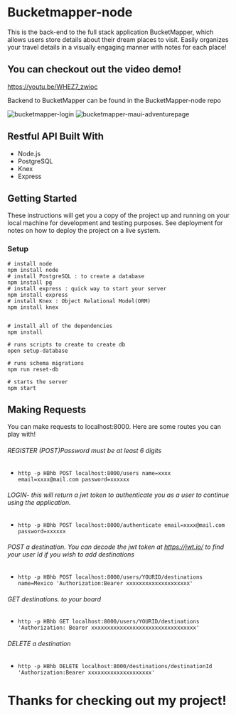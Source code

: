# Bucketmapper-node
This is the back-end to the full stack application BucketMapper, which allows users store details about their dream places to visit. Easily organizes your travel details in a visually engaging manner with notes for each place!

## You can checkout out the video demo!
https://youtu.be/WHEZ7_zwioc


Backend to BucketMapper can be found in the BucketMapper-node repo


![bucketmapper-login](https://user-images.githubusercontent.com/24365319/35661142-0bccd0e2-06c5-11e8-8f0f-5746618b2f6a.png)
![bucketmapper-maui-adventurepage](https://user-images.githubusercontent.com/24365319/35661138-08408752-06c5-11e8-9d05-c8efa5b21b26.png)


## Restful API Built With

* Node.js
* PostgreSQL
* Knex
* Express

## Getting Started 

These instructions will get you a copy of the project up and running on your local machine for development and testing purposes. See deployment for notes on how to deploy the project on a live system.


### Setup
```
# install node
npm install node
# install PostgreSQL : to create a database
npm install pg
# install express : quick way to start your server
npm install express
# install Knex : Object Relational Model(ORM)
npm install knex


# install all of the dependencies
npm install
 
# runs scripts to create to create db
open setup-database

# runs schema migrations
npm run reset-db

# starts the server
npm start

``` 

## Making Requests
You can make requests to localhost:8000.
Here are some routes you can play with!
###### REGISTER (POST)Password must be at least 6 digits
- `http -p HBhb POST localhost:8000/users name=xxxx email=xxxx@mail.com password=xxxxxx`
###### LOGIN- this will return a jwt token to authenticate you as a user to continue using the application. 
- `http -p HBhb POST localhost:8000/authenticate email=xxxx@mail.com password=xxxxxx`
###### POST a destination. You can decode the jwt token at https://jwt.io/ to find your user Id if you wish to add destinations
- `http -p HBhb POST localhost:8000/users/YOURID/destinations name=Mexico 'Authorization:Bearer xxxxxxxxxxxxxxxxxxxx'`
###### GET destinations.  to your board
- `http -p HBhb GET localhost:8000/users/YOURID/destinations 'Authorization: Bearer xxxxxxxxxxxxxxxxxxxxxxxxxxxxxxxxx'`
###### DELETE a destination
- `http -p HBhb DELETE localhost:8000/destinations/destinationId 'Authorization:Bearer xxxxxxxxxxxxxxxxxxxx'`

# Thanks for checking out my project! 
